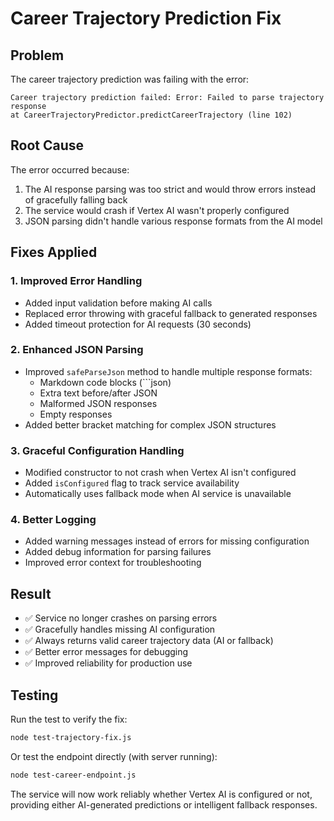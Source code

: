 # Career Trajectory Prediction Fix

## Problem
The career trajectory prediction was failing with the error:
```
Career trajectory prediction failed: Error: Failed to parse trajectory response
at CareerTrajectoryPredictor.predictCareerTrajectory (line 102)
```

## Root Cause
The error occurred because:
1. The AI response parsing was too strict and would throw errors instead of gracefully falling back
2. The service would crash if Vertex AI wasn't properly configured
3. JSON parsing didn't handle various response formats from the AI model

## Fixes Applied

### 1. Improved Error Handling
- Added input validation before making AI calls
- Replaced error throwing with graceful fallback to generated responses
- Added timeout protection for AI requests (30 seconds)

### 2. Enhanced JSON Parsing
- Improved `safeParseJson` method to handle multiple response formats:
  - Markdown code blocks (```json)
  - Extra text before/after JSON
  - Malformed JSON responses
  - Empty responses
- Added better bracket matching for complex JSON structures

### 3. Graceful Configuration Handling
- Modified constructor to not crash when Vertex AI isn't configured
- Added `isConfigured` flag to track service availability
- Automatically uses fallback mode when AI service is unavailable

### 4. Better Logging
- Added warning messages instead of errors for missing configuration
- Added debug information for parsing failures
- Improved error context for troubleshooting

## Result
- ✅ Service no longer crashes on parsing errors
- ✅ Gracefully handles missing AI configuration
- ✅ Always returns valid career trajectory data (AI or fallback)
- ✅ Better error messages for debugging
- ✅ Improved reliability for production use

## Testing
Run the test to verify the fix:
```bash
node test-trajectory-fix.js
```

Or test the endpoint directly (with server running):
```bash
node test-career-endpoint.js
```

The service will now work reliably whether Vertex AI is configured or not, providing either AI-generated predictions or intelligent fallback responses.